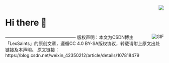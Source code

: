 <img align="right" src="https://github-readme-stats.vercel.app/api?username=WangDanPeng&show_icons=true">

<!--
**lexsaints/lexsaints** is a ✨ _special_ ✨ repository because its `README.md` (this file) appears on your GitHub profile.
-->
# Hi there 👋
<img align="right" alt="GIF" src="https://github.com/lexsaints/lexsaints/blob/master/snail_linux.jpg" />
————————————————
版权声明：本文为CSDN博主「LexSaints」的原创文章，遵循CC 4.0 BY-SA版权协议，转载请附上原文出处链接及本声明。
原文链接：https://blog.csdn.net/weixin_42350212/article/details/107818479
